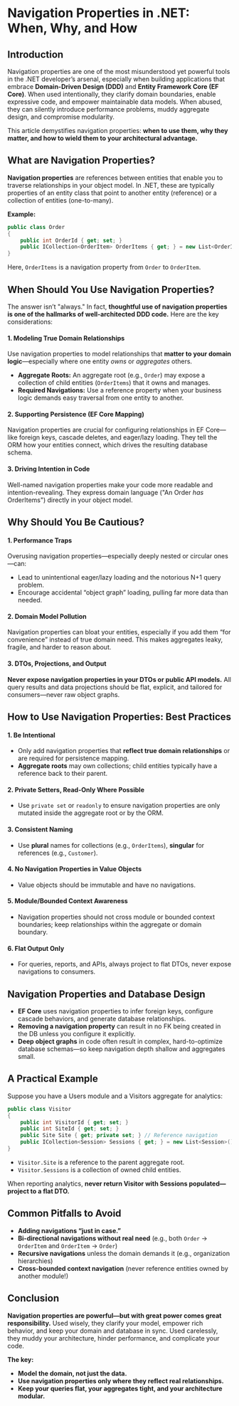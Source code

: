 # Navigation Properties in .NET: When, Why, and How

## Introduction

Navigation properties are one of the most misunderstood yet powerful tools in the .NET developer’s arsenal, especially when building applications that embrace **Domain-Driven Design (DDD)** and **Entity Framework Core (EF Core)**. When used intentionally, they clarify domain boundaries, enable expressive code, and empower maintainable data models. When abused, they can silently introduce performance problems, muddy aggregate design, and compromise modularity.

This article demystifies navigation properties: **when to use them, why they matter, and how to wield them to your architectural advantage.**

## What are Navigation Properties?

**Navigation properties** are references between entities that enable you to traverse relationships in your object model. In .NET, these are typically properties of an entity class that point to another entity (reference) or a collection of entities (one-to-many).

**Example:**

```csharp
public class Order
{
    public int OrderId { get; set; }
    public ICollection<OrderItem> OrderItems { get; } = new List<OrderItem>();
}
```

Here, `OrderItems` is a navigation property from `Order` to `OrderItem`.

## When Should You Use Navigation Properties?

The answer isn’t "always." In fact, **thoughtful use of navigation properties is one of the hallmarks of well-architected DDD code.** Here are the key considerations:

#### 1. **Modeling True Domain Relationships**

Use navigation properties to model relationships that **matter to your domain logic**—especially where one entity *owns* or *aggregates* others.

- **Aggregate Roots:** An aggregate root (e.g., `Order`) may expose a collection of child entities (`OrderItems`) that it owns and manages.
- **Required Navigations:** Use a reference property when your business logic demands easy traversal from one entity to another.

#### 2. **Supporting Persistence (EF Core Mapping)**

Navigation properties are crucial for configuring relationships in EF Core—like foreign keys, cascade deletes, and eager/lazy loading. They tell the ORM how your entities connect, which drives the resulting database schema.

#### 3. **Driving Intention in Code**

Well-named navigation properties make your code more readable and intention-revealing. They express domain language ("An Order *has* OrderItems") directly in your object model.

## Why Should You Be Cautious?

#### 1. **Performance Traps**

Overusing navigation properties—especially deeply nested or circular ones—can:

- Lead to unintentional eager/lazy loading and the notorious N+1 query problem.
- Encourage accidental “object graph” loading, pulling far more data than needed.

#### 2. **Domain Model Pollution**

Navigation properties can bloat your entities, especially if you add them “for convenience” instead of true domain need. This makes aggregates leaky, fragile, and harder to reason about.

#### 3. **DTOs, Projections, and Output**

**Never expose navigation properties in your DTOs or public API models.** All query results and data projections should be flat, explicit, and tailored for consumers—never raw object graphs.

## How to Use Navigation Properties: Best Practices

#### 1. **Be Intentional**

- Only add navigation properties that **reflect true domain relationships** or are required for persistence mapping.
- **Aggregate roots** may own collections; child entities typically have a reference back to their parent.

#### 2. **Private Setters, Read-Only Where Possible**

- Use `private set` or `readonly` to ensure navigation properties are only mutated inside the aggregate root or by the ORM.

#### 3. **Consistent Naming**

- Use **plural** names for collections (e.g., `OrderItems`), **singular** for references (e.g., `Customer`).

#### 4. **No Navigation Properties in Value Objects**

- Value objects should be immutable and have no navigations.

#### 5. **Module/Bounded Context Awareness**

- Navigation properties should not cross module or bounded context boundaries; keep relationships within the aggregate or domain boundary.

#### 6. **Flat Output Only**

- For queries, reports, and APIs, always project to flat DTOs, never expose navigations to consumers.

## Navigation Properties and Database Design

- **EF Core** uses navigation properties to infer foreign keys, configure cascade behaviors, and generate database relationships.
- **Removing a navigation property** can result in no FK being created in the DB unless you configure it explicitly.
- **Deep object graphs** in code often result in complex, hard-to-optimize database schemas—so keep navigation depth shallow and aggregates small.

## A Practical Example

Suppose you have a Users module and a Visitors aggregate for analytics:

```csharp
public class Visitor
{
    public int VisitorId { get; set; }
    public int SiteId { get; set; }
    public Site Site { get; private set; } // Reference navigation
    public ICollection<Session> Sessions { get; } = new List<Session>(); // Collection navigation
}
```

- `Visitor.Site` is a reference to the parent aggregate root.
- `Visitor.Sessions` is a collection of owned child entities.

When reporting analytics, **never return Visitor with Sessions populated—project to a flat DTO.**

## Common Pitfalls to Avoid

- **Adding navigations “just in case.”**
- **Bi-directional navigations without real need** (e.g., both `Order` → `OrderItem` and `OrderItem` → `Order`)
- **Recursive navigations** unless the domain demands it (e.g., organization hierarchies)
- **Cross-bounded context navigation** (never reference entities owned by another module!)

## Conclusion

**Navigation properties are powerful—but with great power comes great responsibility.**
Used wisely, they clarify your model, empower rich behavior, and keep your domain and database in sync.
Used carelessly, they muddy your architecture, hinder performance, and complicate your code.

**The key:**

- **Model the domain, not just the data.**
- **Use navigation properties only where they reflect real relationships.**
- **Keep your queries flat, your aggregates tight, and your architecture modular.**
